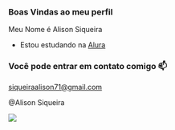 ### Boas Vindas ao meu perfil 

Meu Nome é Alison Siqueira

 - Estou estudando na [Alura](https://www.alura.com.br)

### Você pode entrar em contato comigo 📫 

siqueiraalison71@gmail.com 

@Alison Siqueira 

![](https://media.tenor.com/0hbA8W83GH4AAAAC/ggg.gif)
